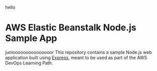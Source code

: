 hello
# AWS Elastic Beanstalk Node.js Sample App
juniooooooooooooooor
This repository contains a sample Node.js web application built using [Express](https://expressjs.com/), meant to be used as part of the AWS DevOps Learning Path.


